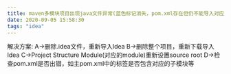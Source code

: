 ```yaml
---
title: maven多模块项目出现java文件异常(蓝色标记消失，pom.xml存在但仍不能导入对应的包，不能识别java文件等)
date: 2020-09-05 15:58:30
tags: "idea"
---
```

解决方案:
A->删除.idea文件，重新导入Idea
B->删除整个项目，重新下载导入Idea
C->Project Structure Module(对应的module)重新设置source root
D->检查pom.xml是否出错，如主pom.xml中的<modules>标签是否包含对应的子模块等
